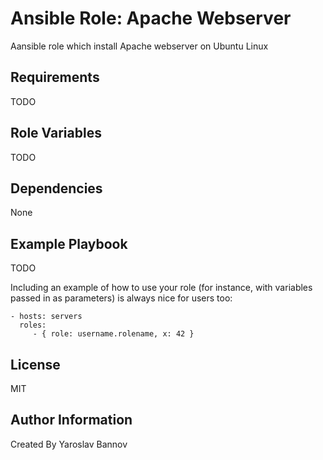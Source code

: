 Ansible Role: Apache Webserver
=========

Aansible role which install Apache webserver on Ubuntu Linux

Requirements
------------

TODO

Role Variables
--------------

TODO

Dependencies
------------

None

Example Playbook
----------------

TODO

Including an example of how to use your role (for instance, with variables passed in as parameters) is always nice for users too:

    - hosts: servers
      roles:
         - { role: username.rolename, x: 42 }

License
-------

MIT

Author Information
------------------

Created By Yaroslav Bannov
